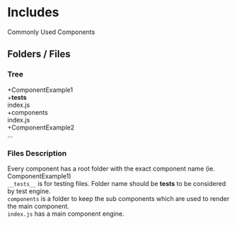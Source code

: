 # Includes

Commonly Used Components

## Folders / Files

### Tree

+ComponentExample1  
  +__tests__  
    index.js  
  +components  
  index.js  
+ComponentExample2  
  ...  

### Files Description

Every component has a root folder with the exact component name (ie. ComponentExample1)  
`__tests__` is for testing files. Folder name should be __tests__ to be considered by test engine.  
`components` is a folder to keep the sub components which are used to render the main component.  
`index.js` has a main component engine.  
